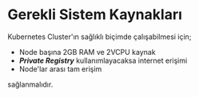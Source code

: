 # Gerekli Sistem Kaynakları

Kubernetes Cluster'ın sağlıklı biçimde çalışabilmesi için;

- Node başına 2GB RAM ve 2VCPU kaynak
- ***Private Registry*** kullanımlayacaksa internet erişimi
- Node'lar arası tam erişim

sağlanmalıdır.
